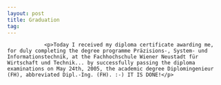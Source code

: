 ```yaml
---
layout: post
title: Graduation
tag: 
---
```



                <p>Today I received my diploma certificate awarding me, for duly completing the degree programme Präzisions-, System- und Informationstechnik, at the Fachhochschule Wiener Neustadt für Wirtschaft und Technik... by successfully passing the diploma examinations on May 24th, 2005, the academic degree Diplomingenieur (FH), abbreviated Dipl.-Ing. (FH). :-) IT IS DONE!</p>
            
